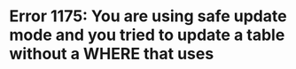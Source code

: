 # Error 1175: You are using safe update mode and you tried to update a table without a WHERE that uses

